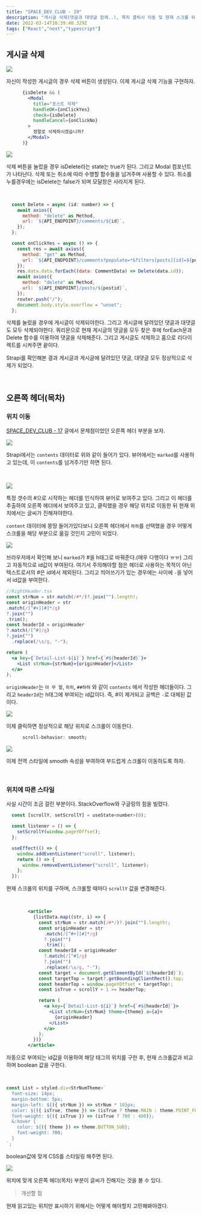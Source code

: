 ```yaml
---
title: "SPACE_DEV_CLUB - 19"
description: "게시글 삭제(댓글과 대댓글 함께..), 목차 클릭시 이동 및 현재 스크롤 위치에 맞는 UI"
date: 2022-03-14T10:39:40.329Z
tags: ["React","next","typescript"]
---
```

## 게시글 삭제

![](/images/0c40553e-f747-4378-855b-9937b149b415-image.png)

자신이 작성한 게시글의 경우 삭제 버튼이 생성된다. 이제 게시글 삭제 기능을 구현하자.

```jsx
      {isDelete && (
        <Modal
          title="포스트 삭제"
          handleOK={onClickYes}
          check={isDelete}
          handleCancel={onClickNo}
        >
          정말로 삭제하시겠습니까?
        </Modal>
      )}
```

![](/images/da45ee8c-d076-490b-a0be-efbde5cd7949-image.png)

삭제 버튼을 눌렀을 경우 isDelete라는 state는 true가 된다. 그리고 Modal 컴포넌트가 나타난다. 삭제 또는 취소에 따라 수행할 함수들을 넘겨주며 사용할 수 있다. 취소를 누를경우에는 isDelete는 false가 되며 모달창은 사라지게 된다.

<br>

```jsx
  const Delete = async (id: number) => {
    await axios({
      method: "delete" as Method,
      url: `${API_ENDPOINT}/comments/${id}`,
    });
  };

  const onClickYes = async () => {
    const res = await axios({
      method: "get" as Method,
      url: `${API_ENDPOINT}/comments?populate=*&filters[posts][id]=${postid}`,
    });
    res.data.data.forEach((data: CommentData) => Delete(data.id));
    await axios({
      method: "delete" as Method,
      url: `${API_ENDPOINT}/posts/${postid}`,
    });
    router.push("/");
    document.body.style.overflow = "unset";
  };
```

삭제를 눌렀을 경우에 게시글이 삭제되야한다. 그리고 게시글에 달려있던 댓글과 대댓글도 모두 삭제되야한다. 쿼리문으로 현재 게시글의 댓글을 모두 찾은 후에 forEach문과 Delete 함수를 이용하여 댓글을 삭제해준다. 그리고 게시글도 삭제하고 홈으로 리다이렉트를 시켜주면 끝이다.

Strapi를 확인해본 결과 게시글과 게시글에 달려있던 댓글, 대댓글 모두 정상적으로 삭제가 되었다.

<br>

## 오른쪽 헤더(목차)

### 위치 이동

[SPACE_DEV_CLUB - 17](https://velog.io/@leehyunho2001/SPACEDEVCLUB-17#%ED%81%B4%EB%A6%AD-%ED%96%88%EC%9D%84-%EA%B2%BD%EC%9A%B0-%ED%95%B4%EB%8B%B9-%ED%97%A4%EB%8D%94%EB%A1%9C-%EC%9D%B4%EB%8F%99) 글에서 문제점이었던 오른쪽 헤더 부분을 보자. 

![](/images/7b3d478b-860e-4eb3-af27-201b61b05fcc-image.png)

Strapi에서는 `contents` 데이터로 위와 같이 들어가 있다. 뷰어에서는 `marked`를 사용하고 있는데, 이 `contents`를 넘겨주기만 하면 된다.

<br>


![](/images/eaac58cc-961e-459c-9e59-d585ad3c3954-image.png)

특정 갯수의 #으로 시작하는 헤더를 인식하여 뷰어로 보여주고 있다. 그리고 이 헤더를 추출하여 오른쪽 헤더에서 보여주고 있고, 클릭했을 경우 해당 위치로 이동한 뒤 현재 위치에서는 글씨가 진해져야한다.

`content` 데이터에 몽땅 들어가있다보니 오른쪽 헤더에서 `하하`를 선택했을 경우 어떻게 스크롤을 해당 부분으로 옮길 것인지 고민이 되었다.

![](/images/7473ed1b-5489-4e08-a3a7-351266b82a80-image.png)

브라우저에서 확인해 보니 `marked`가 #을 h태그로 바꿔준다.(매우 다행이다 ㅠㅠ)
그리고 자동적으로 id값이 부여된다. 여기서 주의해야할 점은 헤더로 사용하는 목적이 아닌 텍스트로서의 #은 id에서 제외된다. 그리고 띄어쓰기가 있는 경우에는 사이에 `-`을 넣어서 id값을 부여한다.

```jsx
//RightHeader.tsx
const strNum = str.match(/#*/)?.join("").length!;
const originHeader = str
.match(/[^#+][#]*/g)
?.join("")
.trim();
const headerId = originHeader
?.match(/[^#]/g)
?.join("")
  .replace(/\s/g, "-");

return (
  <a key={`Detail-List-${i}`} href={`#${headerId}`}>
    <List strNum={strNum}>{originHeader}</List>
  </a>
);
```

`originHeader`는 `아 무 말`, `히히`, `##하하` 와 같이 `contents` 에서 작성한 헤더들이다. 그리고 `headerId`는 h태그에 부여되는 id값이다. 즉, #이 제거되고 공백은 `-`로 대체된 값이다.

![](/images/e5e16914-5443-45d4-bf24-b15cb6289171-hkgk.gif)

이제 클릭하면 정상적으로 해당 위치로 스크롤이 이동한다.

```css
      scroll-behavior: smooth;
```

![](/images/5f70f03f-f228-4b9d-9fbf-189289b4249f-klkl.gif)

이제 전역 스타일에 smooth 속성을 부여하여 부드럽게 스크롤이 이동하도록 하자.

<br>

### 위치에 따른 스타일

사실 시간이 조금 걸린 부분이다. StackOverflow와 구글링의 힘을 빌렸다.

```jsx
  const [scrollY, setScrollY] = useState<number>(0);

  const listener = () => {
    setScrollY(window.pageYOffset);
  };

  useEffect(() => {
    window.addEventListener("scroll", listener);
    return () => {
      window.removeEventListener("scroll", listener);
    };
  });
```

현재 스크롤의 위치를 구하며, 스크롤할 때마다 `scrollY` 값을 변경해준다.

<br>

```jsx
        <article>
          {listData.map((str, i) => {
            const strNum = str.match(/#*/)?.join("").length!;
            const originHeader = str
              .match(/[^#+][#]*/g)
              ?.join("")
              .trim();
            const headerId = originHeader
              ?.match(/[^#]/g)
              ?.join("")
              .replace(/\s/g, "-");
            const target = document.getElementById(`${headerId}`);
            const targetTop = target?.getBoundingClientRect().top;
            const headerTop = window.pageYOffset + targetTop!;
            const isTrue = scrollY + 1 >= headerTop;

            return (
              <a key={`Detail-List-${i}`} href={`#${headerId}`}>
                <List strNum={strNum} theme={theme} a={a}>
                  {originHeader}
                </List>
              </a>
            );
          })}
        </article>
```

자동으로 부여되는 id값을 이용하여 해당 태그의 위치를 구한 후, 현재 스크롤값과 비교하며 boolean 값을 구한다.

<br>

```jsx
const List = styled.div<StrNumTheme>`
  font-size: 14px;
  margin-bottom: 5px;
  margin-left: ${({ strNum }) => strNum * 10}px;
  color: ${({ isTrue, theme }) => (isTrue ? theme.MAIN : theme.POINT_FONT)};
  font-weight: ${({ isTrue }) => (isTrue ? 700 : 400)};
  &:hover {
    color: ${({ theme }) => theme.BUTTON_SUB};
    font-weight: 700;
  }
`;
```

boolean값에 맞게 CSS를 스타일링 해주면 된다.

![](/images/44fdac13-5f09-4cac-9df1-6dd8c24e6a58-gsdg.gif)

위치에 맞게 오른쪽 헤더(목차) 부분이 글씨가 진해지는 것을 볼 수 있다.

> 개선할 점

현재 읽고있는 위치만 표시하기 위해서는 어떻게 해야할지 고민해봐야겠다.